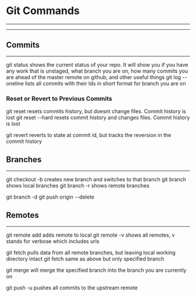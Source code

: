 # Git Commands
---
---

## Commits
---
git status shows the current status of your repo. It will show you if you have any work that is unstaged, what branch you are on, how many commits you are ahead of the master remote on github, and other useful things
git log --oneline lists all commits with their Ids in short format for branch you are on


### Reset or Revert to Previous Commits
git reset <commit id> resets commits history, but doesnt change files. Commit history is lost
git reset <commit id> --hard resets commit history and changes files. Commit history is lost

git revert <commit id> reverts to state at commit id, but tracks the reversion in the commit history

## Branches
---
git checkout -b <new branch name> creates new branch and switches to that branch
git branch shows local branches
git branch -r shows remote branches

git branch -d <local branch>
git push origin  --delete <remote branch name>

## Remotes
---
git remote add <local remote name> <remote url> adds remote to local
git remote -v shows all remotes, v stands for verbose which includes urls

git fetch <remote> pulls data from all remote branches, but leaving local working directory intact
git fetch <remote> <branch> same as above but only specified branch

git merge <name-of-branch> will merge the specified branch into the branch you are currently on

git push -u <remote> <remote branch name> pushes all commits to the upstream remote
